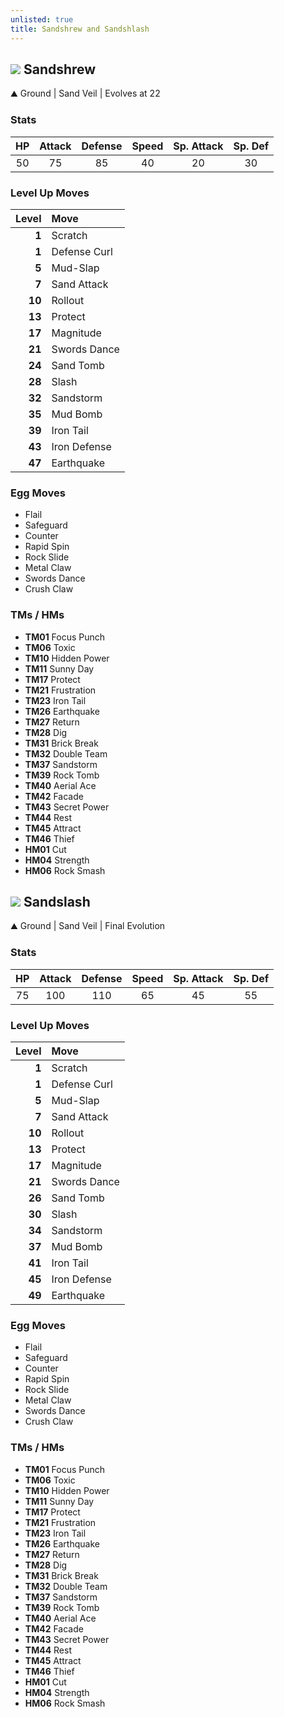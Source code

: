 ```yaml
---
unlisted: true
title: Sandshrew and Sandshlash
---
```

## ![](https://serebii.net/emerald/pokemon/027.png) Sandshrew
⛰️ Ground | Sand Veil | Evolves at 22

### Stats

| HP | Attack | Defense | Speed | Sp. Attack | Sp. Def |
|:---:|:---:|:---:|:---:|:---:|:---:|
| 50 | 75 | 85 | 40 | 20 | 30 |

### Level Up Moves

| Level | Move |
|---:|:---|
| **1** | Scratch |
| **1** | Defense Curl |
| **5** | Mud-Slap |
| **7** | Sand Attack |
| **10** | Rollout |
| **13** | Protect |
| **17** | Magnitude |
| **21** | Swords Dance |
| **24** | Sand Tomb |
| **28** | Slash |
| **32** | Sandstorm |
| **35** | Mud Bomb |
| **39** | Iron Tail |
| **43** | Iron Defense |
| **47** | Earthquake |

### Egg Moves
 - Flail
 - Safeguard
 - Counter
 - Rapid Spin
 - Rock Slide
 - Metal Claw
 - Swords Dance
 - Crush Claw

### TMs / HMs
 - **TM01** Focus Punch
 - **TM06** Toxic
 - **TM10** Hidden Power
 - **TM11** Sunny Day
 - **TM17** Protect
 - **TM21** Frustration
 - **TM23** Iron Tail
 - **TM26** Earthquake
 - **TM27** Return
 - **TM28** Dig
 - **TM31** Brick Break
 - **TM32** Double Team
 - **TM37** Sandstorm
 - **TM39** Rock Tomb
 - **TM40** Aerial Ace
 - **TM42** Facade
 - **TM43** Secret Power
 - **TM44** Rest
 - **TM45** Attract
 - **TM46** Thief
 - **HM01** Cut
 - **HM04** Strength
 - **HM06** Rock Smash

## ![](https://serebii.net/emerald/pokemon/028.png) Sandslash
⛰️ Ground | Sand Veil | Final Evolution

### Stats

| HP | Attack | Defense | Speed | Sp. Attack | Sp. Def |
|:---:|:---:|:---:|:---:|:---:|:---:|
| 75 | 100 | 110 | 65 | 45 | 55 |

### Level Up Moves

| Level | Move |
|---:|:---|
| **1** | Scratch |
| **1** | Defense Curl |
| **5** | Mud-Slap |
| **7** | Sand Attack |
| **10** | Rollout |
| **13** | Protect |
| **17** | Magnitude |
| **21** | Swords Dance |
| **26** | Sand Tomb |
| **30** | Slash |
| **34** | Sandstorm |
| **37** | Mud Bomb |
| **41** | Iron Tail |
| **45** | Iron Defense |
| **49** | Earthquake |

### Egg Moves
 - Flail
 - Safeguard
 - Counter
 - Rapid Spin
 - Rock Slide
 - Metal Claw
 - Swords Dance
 - Crush Claw

### TMs / HMs
 - **TM01** Focus Punch
 - **TM06** Toxic
 - **TM10** Hidden Power
 - **TM11** Sunny Day
 - **TM17** Protect
 - **TM21** Frustration
 - **TM23** Iron Tail
 - **TM26** Earthquake
 - **TM27** Return
 - **TM28** Dig
 - **TM31** Brick Break
 - **TM32** Double Team
 - **TM37** Sandstorm
 - **TM39** Rock Tomb
 - **TM40** Aerial Ace
 - **TM42** Facade
 - **TM43** Secret Power
 - **TM44** Rest
 - **TM45** Attract
 - **TM46** Thief
 - **HM01** Cut
 - **HM04** Strength
 - **HM06** Rock Smash